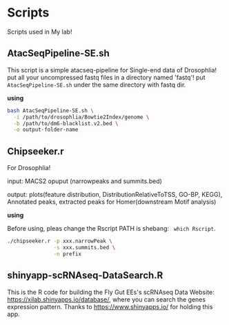 # Scripts

Scripts used in My lab!

##  AtacSeqPipeline-SE.sh
This script is a simple atacseq-pipeline for Single-end data of Drosophlia! put all your uncompressed fastq files in a directory named 'fastq'! put ``AtacSeqPipeline-SE.sh`` under the same directory with fastq dir.

**using**

``` sh
bash AtacSeqPipeline-SE.sh \
  -i /path/to/drosophlia/Bowtie2Index/genome \
  -b /path/to/dm6-blacklist.v2.bed \
  -o output-folder-name
```

## Chipseeker.r

For Drosophlia!

input: MACS2 opuput (narrowpeaks and summits.bed)

output: plots(feature distribution, DistributionRelativeToTSS, GO-BP, KEGG), Annotated peaks, extracted peaks for Homer(downstream Motif analysis)

**using**

Before using, pleas change the Rscript PATH is shebang: `` which Rscript``.

``` sh
./chipseeker.r -p xxx.narrowPeak \
               -s xxx.summits.bed \
               -n prefix
```      

## shinyapp-scRNAseq-DataSearch.R

This is the R code for building the Fly Gut EEs's scRNAseq Data Website: https://xilab.shinyapps.io/database/, where you can search the genes expression pattern. Thanks to https://www.shinyapps.io/ for holding this app.
